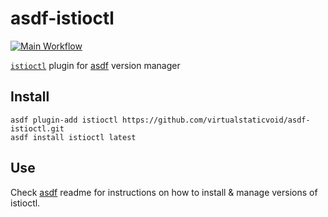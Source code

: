 # asdf-istioctl

[![Main Workflow](https://github.com/virtualstaticvoid/asdf-istioctl/actions/workflows/workflow.yml/badge.svg)](https://github.com/virtualstaticvoid/asdf-istioctl/actions/workflows/workflow.yml)

[`istioctl`][util] plugin for [asdf](https://github.com/asdf-vm/asdf) version manager

## Install

```
asdf plugin-add istioctl https://github.com/virtualstaticvoid/asdf-istioctl.git
asdf install istioctl latest
```

## Use

Check [asdf](https://github.com/asdf-vm/asdf) readme for instructions on how to install & manage versions of istioctl.

[util]: https://istio.io/docs/reference/commands/istioctl
